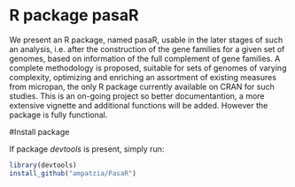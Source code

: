 # R package pasaR
We present an R package, named pasaR, usable in the later stages of such an analysis, i.e. after the construction of the gene families for a given set of genomes, based on information of the full complement of gene families. A complete methodology is proposed, suitable for sets of genomes of varying complexity, optimizing and enriching an assortment of existing measures from micropan, the only R package currently available on CRAN for such studies. This is an on-going project so better documentantion, a more extensive vignette and additional functions will be added. However the package is fully functional.

#Install package

If package *devtools* is present, simply run:

```R
library(devtools)
install_github("ampatzia/PasaR")
```
